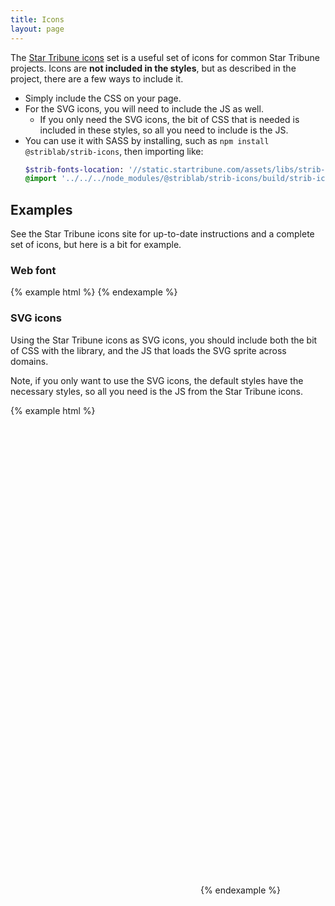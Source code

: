 ```yaml
---
title: Icons
layout: page
---
```


The [Star Tribune icons](https://striblab.github.io/strib-icons/) set is a useful set of icons for common Star Tribune projects.  Icons are **not included in the styles**, but as described in the project, there are a few ways to include it.

* Simply include the CSS on your page.
* For the SVG icons, you will need to include the JS as well.
    * If you only need the SVG icons, the bit of CSS that is needed is included in these styles, so all you need to include is the JS.
* You can use it with SASS by installing, such as `npm install @striblab/strib-icons`, then importing like:
  ```sass
  $strib-fonts-location: '//static.startribune.com/assets/libs/strib-icons/0.0.9/';
  @import '../../../node_modules/@striblab/strib-icons/build/strib-icons.scss';
  ```

## Examples

See the Star Tribune icons site for up-to-date instructions and a complete set of icons, but here is a bit for example.

### Web font

{% example html %}
<i class="strib-icon strib-home"></i>
<i class="strib-icon strib-phone-landline"></i>
<i class="strib-icon strib-social-facebook-circle"></i>
<i class="strib-icon strib-social-facebook"></i>
{% endexample %}

### SVG icons

Using the Star Tribune icons as SVG icons, you should include both the bit of CSS with the library, and the JS that loads the SVG sprite across domains.

Note, if you only want to use the SVG icons, the default styles have the necessary styles, so all you need is the JS from the Star Tribune icons.

{% example html %}
<script src="//static.startribune.com/assets/libs/strib-icons/0.0.9/strib-icons.js"></script>

<svg class="strib-icon-svg">
  <use xlink:href="#strib-home"></use>
</svg>

<svg class="strib-icon-svg">
  <use xlink:href="#strib-phone-landline"></use>
</svg>

<svg class="strib-icon-svg">
  <use xlink:href="#strib-social-facebook-circle"></use>
</svg>

<svg class="strib-icon-svg">
  <use xlink:href="#strib-data-drop"></use>
</svg>

<svg class="strib-icon-svg">
  <use xlink:href="#strib-strib-star"></use>
</svg>
{% endexample %}
